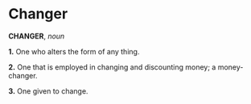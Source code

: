 # Changer

**CHANGER**, _noun_

**1.** One who alters the form of any thing.

**2.** One that is employed in changing and discounting money; a money-changer.

**3.** One given to change.